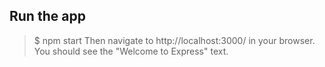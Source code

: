 ## Run the app ##
  >$ npm start
  >Then navigate to http://localhost:3000/ in your browser. You should see the "Welcome to Express" text.
